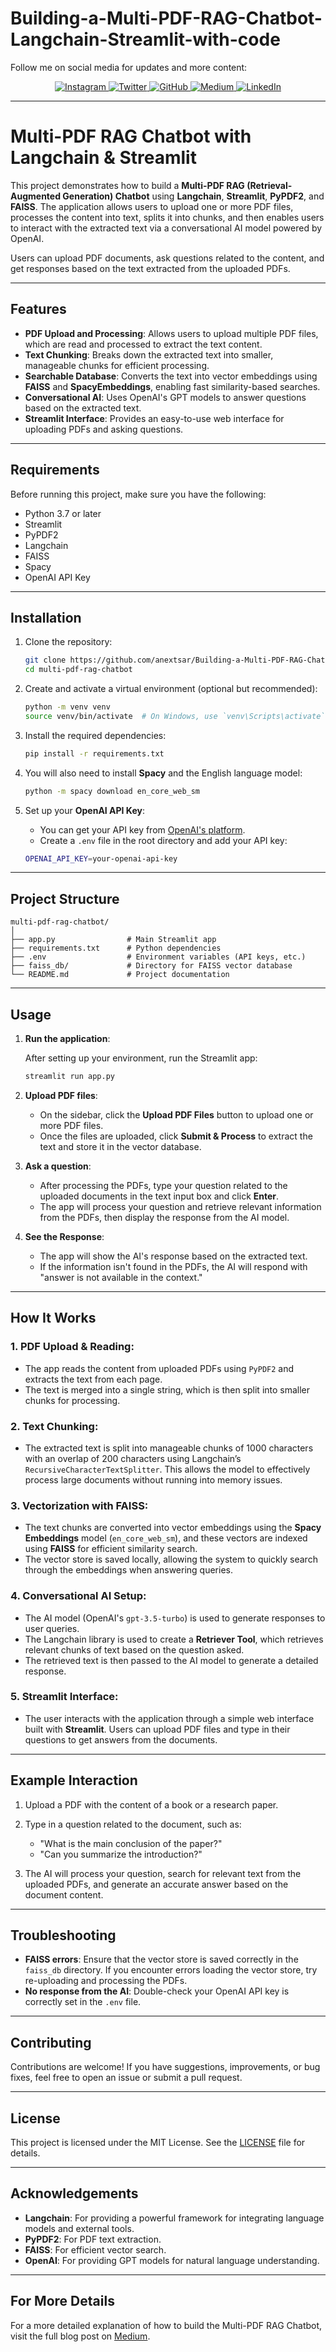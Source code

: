 # Building-a-Multi-PDF-RAG-Chatbot-Langchain-Streamlit-with-code

Follow me on social media for updates and more content:

<div align="center">
  <a href="https://www.instagram.com/dhiraj7kr/" target="_blank">
    <img src="https://img.shields.io/badge/Instagram-Follow%20Me%20on%20Instagram-red?logo=instagram" alt="Instagram" />
  </a>
  <a href="https://x.com/Dhiraj7kr" target="_blank">
    <img src="https://img.shields.io/badge/Twitter-Follow%20Me%20on%20Twitter-blue?logo=twitter" alt="Twitter" />
  </a>
  <a href="https://github.com/dhiraj7kr" target="_blank">
    <img src="https://img.shields.io/badge/GitHub-Follow%20Me%20on%20GitHub-lightgrey?logo=github" alt="GitHub" />
  </a>
  <a href="https://medium.com/@dhiraj7kr" target="_blank">
    <img src="https://img.shields.io/badge/Medium-Follow%20Me%20on%20Medium-black?logo=medium" alt="Medium" />
  </a>
  <a href="https://www.linkedin.com/in/dhiraj7kr/" target="_blank">
    <img src="https://img.shields.io/badge/LinkedIn-Connect%20on%20LinkedIn-blue?logo=linkedin" alt="LinkedIn" />
  </a>
</div>

---

# Multi-PDF RAG Chatbot with Langchain & Streamlit

This project demonstrates how to build a **Multi-PDF RAG (Retrieval-Augmented Generation) Chatbot** using **Langchain**, **Streamlit**, **PyPDF2**, and **FAISS**. The application allows users to upload one or more PDF files, processes the content into text, splits it into chunks, and then enables users to interact with the extracted text via a conversational AI model powered by OpenAI.

Users can upload PDF documents, ask questions related to the content, and get responses based on the text extracted from the uploaded PDFs.

---

## Features

- **PDF Upload and Processing**: Allows users to upload multiple PDF files, which are read and processed to extract the text content.
- **Text Chunking**: Breaks down the extracted text into smaller, manageable chunks for efficient processing.
- **Searchable Database**: Converts the text into vector embeddings using **FAISS** and **SpacyEmbeddings**, enabling fast similarity-based searches.
- **Conversational AI**: Uses OpenAI's GPT models to answer questions based on the extracted text.
- **Streamlit Interface**: Provides an easy-to-use web interface for uploading PDFs and asking questions.

---

## Requirements

Before running this project, make sure you have the following:

- Python 3.7 or later
- Streamlit
- PyPDF2
- Langchain
- FAISS
- Spacy
- OpenAI API Key

---

## Installation

1. Clone the repository:

    ```bash
    git clone https://github.com/anextsar/Building-a-Multi-PDF-RAG-Chatbot-Langchain-Streamlit-with-code.git
    cd multi-pdf-rag-chatbot
    ```

2. Create and activate a virtual environment (optional but recommended):

    ```bash
    python -m venv venv
    source venv/bin/activate  # On Windows, use `venv\Scripts\activate`
    ```

3. Install the required dependencies:

    ```bash
    pip install -r requirements.txt
    ```

4. You will also need to install **Spacy** and the English language model:

    ```bash
    python -m spacy download en_core_web_sm
    ```

5. Set up your **OpenAI API Key**:

    - You can get your API key from [OpenAI's platform](https://platform.openai.com/).
    - Create a `.env` file in the root directory and add your API key:

    ```bash
    OPENAI_API_KEY=your-openai-api-key
    ```

---

## Project Structure

```
multi-pdf-rag-chatbot/
│
├── app.py                # Main Streamlit app
├── requirements.txt      # Python dependencies
├── .env                  # Environment variables (API keys, etc.)
├── faiss_db/             # Directory for FAISS vector database
└── README.md             # Project documentation
```

---

## Usage

1. **Run the application**:

    After setting up your environment, run the Streamlit app:

    ```bash
    streamlit run app.py
    ```

2. **Upload PDF files**:

    - On the sidebar, click the **Upload PDF Files** button to upload one or more PDF files.
    - Once the files are uploaded, click **Submit & Process** to extract the text and store it in the vector database.

3. **Ask a question**:

    - After processing the PDFs, type your question related to the uploaded documents in the text input box and click **Enter**.
    - The app will process your question and retrieve relevant information from the PDFs, then display the response from the AI model.

4. **See the Response**:

    - The app will show the AI's response based on the extracted text.
    - If the information isn't found in the PDFs, the AI will respond with "answer is not available in the context."

---

## How It Works

### 1. **PDF Upload & Reading**:

   - The app reads the content from uploaded PDFs using `PyPDF2` and extracts the text from each page.
   - The text is merged into a single string, which is then split into smaller chunks for processing.

### 2. **Text Chunking**:

   - The extracted text is split into manageable chunks of 1000 characters with an overlap of 200 characters using Langchain’s `RecursiveCharacterTextSplitter`. This allows the model to effectively process large documents without running into memory issues.

### 3. **Vectorization with FAISS**:

   - The text chunks are converted into vector embeddings using the **Spacy Embeddings** model (`en_core_web_sm`), and these vectors are indexed using **FAISS** for efficient similarity search.
   - The vector store is saved locally, allowing the system to quickly search through the embeddings when answering queries.

### 4. **Conversational AI Setup**:

   - The AI model (OpenAI's `gpt-3.5-turbo`) is used to generate responses to user queries.
   - The Langchain library is used to create a **Retriever Tool**, which retrieves relevant chunks of text based on the question asked.
   - The retrieved text is then passed to the AI model to generate a detailed response.

### 5. **Streamlit Interface**:

   - The user interacts with the application through a simple web interface built with **Streamlit**. Users can upload PDF files and type in their questions to get answers from the documents.

---

## Example Interaction

1. Upload a PDF with the content of a book or a research paper.
2. Type in a question related to the document, such as:

    - "What is the main conclusion of the paper?"
    - "Can you summarize the introduction?"

3. The AI will process your question, search for relevant text from the uploaded PDFs, and generate an accurate answer based on the document content.

---

## Troubleshooting

- **FAISS errors**: Ensure that the vector store is saved correctly in the `faiss_db` directory. If you encounter errors loading the vector store, try re-uploading and processing the PDFs.
- **No response from the AI**: Double-check your OpenAI API key is correctly set in the `.env` file.

---

## Contributing

Contributions are welcome! If you have suggestions, improvements, or bug fixes, feel free to open an issue or submit a pull request.

---

## License

This project is licensed under the MIT License. See the [LICENSE](LICENSE) file for details.

---

## Acknowledgements

- **Langchain**: For providing a powerful framework for integrating language models and external tools.
- **PyPDF2**: For PDF text extraction.
- **FAISS**: For efficient vector search.
- **OpenAI**: For providing GPT models for natural language understanding.

---

## For More Details

For a more detailed explanation of how to build the Multi-PDF RAG Chatbot, visit the full blog post on [Medium](https://medium.com/@dhiraj7kr/building-a-multi-pdf-rag-chatbot-langchain-streamlit-with-code-0dcad2f4f069).
